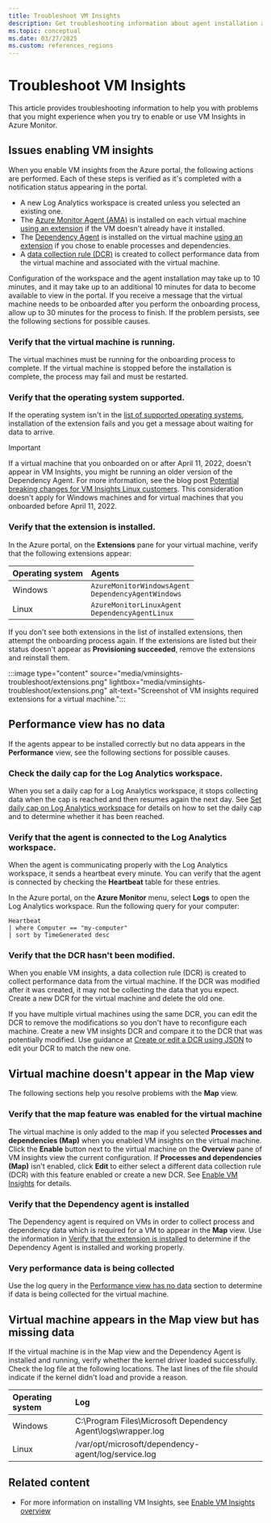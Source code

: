 ```yaml
---
title: Troubleshoot VM Insights
description: Get troubleshooting information about agent installation and the use of the VM Insights feature in Azure Monitor.
ms.topic: conceptual
ms.date: 03/27/2025
ms.custom: references_regions
---
```


# Troubleshoot VM Insights

This article provides troubleshooting information to help you with problems that you might experience when you try to enable or use VM Insights in Azure Monitor.

## Issues enabling VM insights

When you enable VM insights from the Azure portal, the following actions are performed. Each of these steps is verified as it's completed with a notification status appearing in the portal.

* A new Log Analytics workspace is created unless you selected an existing one.
* The [Azure Monitor Agent (AMA)](../agents/azure-monitor-agent-overview.md) is installed on each virtual machine [using an extension](../agents/azure-monitor-agent-manage.md#install-the-agent-extension) if the VM doesn't already have it installed.
* The [Dependency Agent](./vminsights-dependency-agent.md) is installed on the virtual machine [using an extension](/azure/virtual-machines/extensions/agent-dependency-windows) if you chose to enable processes and dependencies.
* A [data collection rule (DCR)](../agents/data-collection-rule-overview.md) is created to collect performance data from the virtual machine and associated with the virtual machine.

Configuration of the workspace and the agent installation may take up to 10 minutes, and it may take up to an additional 10 minutes for data to become available to view in the portal. If you receive a message that the virtual machine needs to be onboarded after you perform the onboarding process, allow up to 30 minutes for the process to finish. If the problem persists, see the following sections for possible causes.

### Verify that the virtual machine is running.
The virtual machines must be running for the onboarding process to complete. If the virtual machine is stopped before the installation is complete, the process may fail and must be restarted.

### Verify that the operating system supported.
If the operating system isn't in the [list of supported operating systems](vminsights-enable-overview.md#supported-operating-systems), installation of the extension fails and you get a message about waiting for data to arrive.

> [!IMPORTANT]
> If a virtual machine that you onboarded on or after April 11, 2022, doesn't appear in VM Insights, you might be running an older version of the Dependency Agent. For more information, see the blog post [Potential breaking changes for VM Insights Linux customers](https://techcommunity.microsoft.com/t5/azure-monitor-status/potential-breaking-changes-for-vm-insights-linux-customers/ba-p/3271989). This consideration doesn't apply for Windows machines and for virtual machines that you onboarded before April 11, 2022.

### Verify that the extension is installed.
In the Azure portal, on the **Extensions** pane for your virtual machine, verify that the following extensions appear:

| Operating system | Agents |
|:---|:---|
| Windows | `AzureMonitorWindowsAgent`<br>`DependencyAgentWindows` |
| Linux | `AzureMonitorLinuxAgent`<br>`DependencyAgentLinux` |

If you don't see both extensions in the list of installed extensions, then attempt the onboarding process again. If the extensions are listed but their status doesn't appear as **Provisioning succeeded**, remove the extensions and reinstall them.

:::image type="content" source="media/vminsights-troubleshoot/extensions.png" lightbox="media/vminsights-troubleshoot/extensions.png" alt-text="Screenshot of VM insights required extensions for a virtual machine.":::

## Performance view has no data

If the agents appear to be installed correctly but no data appears in the **Performance** view, see the following sections for possible causes.

### Check the daily cap for the Log Analytics workspace.
When you set a daily cap for a Log Analytics workspace, it stops collecting data when the cap is reached and then resumes again the next day. See [Set daily cap on Log Analytics workspace](../logs/daily-cap.md) for details on how to set the daily cap and to determine whether it has been reached.

### Verify that the agent is connected to the Log Analytics workspace.
When the agent is communicating properly with the Log Analytics workspace, it sends a heartbeat every minute. You can verify that the agent is connected by checking the **Heartbeat** table for these entries.

In the Azure portal, on the **Azure Monitor** menu, select **Logs** to open the Log Analytics workspace. Run the following query for your computer:

```kusto
Heartbeat
| where Computer == "my-computer"
| sort by TimeGenerated desc 
```

### Verify that the DCR hasn't been modified.
When you enable VM insights, a data collection rule (DCR) is created to collect performance data from the virtual machine. If the DCR was modified after it was created, it may not be collecting the data that you expect. Create a new DCR for the virtual machine and delete the old one.

If you have multiple virtual machines using the same DCR, you can edit the DCR to remove the modifications so you don't have to reconfigure each machine. Create a new VM insights DCR and compare it to the DCR that was potentially modified. Use guidance at [Create or edit a DCR using JSON](../essentials/data-collection-rule-create-edit.md#create-or-edit-a-dcr-using-json) to edit your DCR to match the new one.

## Virtual machine doesn't appear in the Map view

The following sections help you resolve problems with the **Map** view.

### Verify that the map feature was enabled for the virtual machine
The virtual machine is only added to the map if you selected **Processes and dependencies (Map)** when you enabled VM insights on the virtual machine. Click the **Enable** button next to the virtual machine on the **Overview** pane of VM insights view the current configuration. If **Processes and dependencies (Map)** isn't enabled, click **Edit** to either select a different data collection rule (DCR) with this feature enabled or create a new DCR. See [Enable VM Insights](./vminsights-enable.md) for details.


### Verify that the Dependency agent is installed
The Dependency agent is required on VMs in order to collect process and dependency data which is required for a VM to appear in the **Map** view. Use the information in [Verify that the extension is installed](#verify-that-the-extension-is-installed) to determine if the Dependency Agent is installed and working properly.

### Very performance data is being collected

Use the log query in the [Performance view has no data](#performance-view-has-no-data) section to determine if data is being collected for the virtual machine.

## Virtual machine appears in the Map view but has missing data

If the virtual machine is in the Map view and the Dependency Agent is installed and running, verify whether the kernel driver loaded successfully. Check the log file at the following locations. The last lines of the file should indicate if the kernel didn't load and provide a reason.

| Operating system | Log                                                          |
|:-----------------|:-------------------------------------------------------------|
| Windows          | C:\Program Files\Microsoft Dependency Agent\logs\wrapper.log |
| Linux            | /var/opt/microsoft/dependency-agent/log/service.log          |



## Related content

* For more information on installing VM Insights, see [Enable VM Insights overview](vminsights-enable-overview.md)
